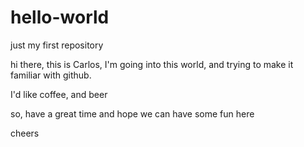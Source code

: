 # hello-world
just my first repository


hi there, this is Carlos, I'm going into this world, and trying to make it familiar with github.

I'd like coffee, and beer

so, have a great time and hope we can have some fun here

cheers
